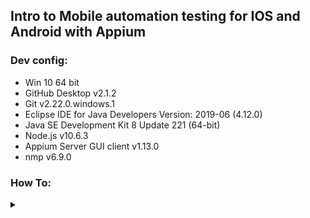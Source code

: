 ## Intro to Mobile automation testing for IOS and Android with Appium

### Dev config:
- Win 10 64 bit
- GitHub Desktop v2.1.2
- Git v2.22.0.windows.1
- Eclipse IDE for Java Developers Version: 2019-06 (4.12.0)
- Java SE Development Kit 8 Update 221 (64-bit)
- Node.js v10.6.3
- Appium Server GUI client v1.13.0
- nmp v6.9.0


### How To:

<details>
  <summary><b></b></summary>


</details>
